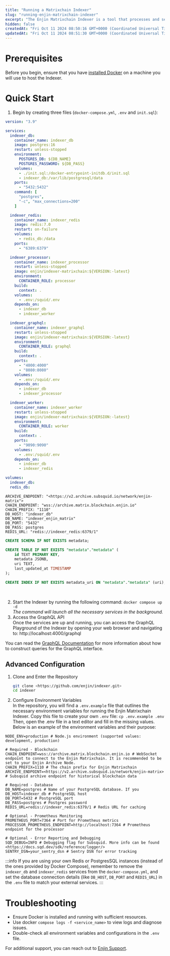 ```yaml
---
title: "Running a Matrixchain Indexer"
slug: "running-enjin-matrixchain-indexer"
excerpt: "The Enjin Matrixchain Indexer is a tool that processes and serves blockchain data for applications that require efficient data retrieval, filtering, and relations. This guide will walk you through setting up and running the indexer step-by-step."
hidden: false
createdAt: "Fri Oct 11 2024 08:50:16 GMT+0000 (Coordinated Universal Time)"
updatedAt: "Fri Oct 11 2024 08:51:30 GMT+0000 (Coordinated Universal Time)"
---
```

# Prerequisites

Before you begin, ensure that you have [installed Docker](https://docs.docker.com/get-started/get-docker/) on a machine you will use to host the Indexer.

# Quick Start

1. Begin by creating three files (`docker-compose.yml`, `.env` and `init.sql`):

```yaml
version: "3.9"

services:  
  indexer_db:  
    container_name: indexer_db  
    image: postgres:16  
    restart: unless-stopped  
    environment:  
      POSTGRES_DB: ${DB_NAME}  
      POSTGRES_PASSWORD: ${DB_PASS}  
    volumes:  
      - ./init.sql:/docker-entrypoint-initdb.d/init.sql  
      - indexer_db:/var/lib/postgresql/data  
    ports:  
      - "5432:5432"  
    command: [  
      "postgres",  
      "-c", "max_connections=200"  
    ]

  indexer_redis:  
    container_name: indexer_redis  
    image: redis:7.0  
    restart: on-failure  
    volumes:  
      - redis_db:/data  
    ports:  
      - "6389:6379"

  indexer_processor:  
    container_name: indexer_processor  
    restart: unless-stopped  
    image: enjin/indexer-matrixchain:${VERSION:-latest}  
    environment:  
      CONTAINER_ROLE: processor  
    build:  
      context: .  
    volumes:  
      - .env:/squid/.env  
    depends_on:  
      - indexer_db  
      - indexer_worker

  indexer_graphql:  
    container_name: indexer_graphql  
    restart: unless-stopped  
    image: enjin/indexer-matrixchain:${VERSION:-latest}  
    environment:  
      CONTAINER_ROLE: graphql  
    build:  
      context: .  
    ports:  
      - "4000:4000"  
      - "8080:8080"  
    volumes:  
      - .env:/squid/.env  
    depends_on:  
      - indexer_db  
      - indexer_processor

  indexer_worker:  
    container_name: indexer_worker  
    restart: unless-stopped  
    image: enjin/indexer-matrixchain:${VERSION:-latest}  
    environment:  
      CONTAINER_ROLE: worker  
    build:  
      context: .  
    ports:  
      - "9090:9090"  
    volumes:  
      - .env:/squid/.env  
    depends_on:  
      - indexer_db  
      - indexer_redis

volumes:  
  indexer_db:  
  redis_db:
```
```text
ARCHIVE_ENDPOINT: "<https://v2.archive.subsquid.io/network/enjin-matrix">  
CHAIN_ENDPOINT: "wss://archive.matrix.blockchain.enjin.io"  
CHAIN_PREFIX: "1110"  
DB_HOST: "indexer_db"  
DB_NAME: "indexer_enjin_matrix"  
DB_PORT: "5432"  
DB_PASS: postgres  
REDIS_URL: "redis://indexer_redis:6379/1"
```
```sql
CREATE SCHEMA IF NOT EXISTS metadata;  

CREATE TABLE IF NOT EXISTS "metadata"."metadata" (  
    id TEXT PRIMARY KEY,  
    metadata JSONB,  
    uri TEXT,  
    last_updated_at TIMESTAMP  
);

CREATE INDEX IF NOT EXISTS metadata_uri ON "metadata"."metadata" (uri);
```

<br />

2. Start the Indexer by running the following command: `docker compose up -d`  
   _The command will launch all the necessary services in the background._
3. Access the GraphQL API  
   Once the services are up and running, you can access the GraphQL Playground of the Indexer by opening your web browser and navigating to: http://localhost:4000/graphql

You can read the [GraphQL Documentation](https://graphql.org/learn/) for more information about how to construct queries for the GraphQL interface.

## Advanced Configuration

1. Clone and Enter the Repository
   ```bash
   git clone <https://github.com/enjin/indexer.git>  
   cd indexer
   ```
2. Configure Environment Variables  
   In the repository, you will find a `.env.example` file that outlines the necessary environment variables for running the Enjin Matrixchain Indexer. Copy this file to create your own `.env` file: `cp .env.example .env`  
   Then, open the .env file in a text editor and fill in the missing values. Below is an example of the environment variables and their purpose:

```text
NODE_ENV=production # Node.js environment (supported values: development, production) 

# Required - Blockchain
CHAIN_ENDPOINT=wss://archive.matrix.blockchain.enjin.io # WebSocket endpoint to connect to the Enjin Matrixchain. It is recommended to be set to your Enjin Archive Node.  
CHAIN_PREFIX=1110 # The chain prefix for Enjin Matrixchain
ARCHIVE_ENDPOINT=<https://v2.archive.subsquid.io/network/enjin-matrix> # Subsquid archive endpoint for historical blockchain data

# Required - Database
DB_NAME=postgres # Name of your PostgreSQL database. If you  
DB_HOST=indexer_db # PostgreSQL host  
DB_PORT=5432 # PostgreSQL port  
DB_PASS=postgres # Postgres password  
REDIS_URL=redis://indexer_redis:6379/1 # Redis URL for caching

# Optional - Prometheus Monitoring
PROMETHEUS_PORT=7364 # Port for Prometheus metrics
PROCESSOR_PROMETHEUS_ENDPOINT=http://localhost:7364 # Prometheus endpoint for the processor

# Optional - Error Reporting and Debugging
SQD_DEBUG=INFO # Debugging flag for Subsquid. More info can be found <https://docs.sqd.dev/sdk/reference/logger/>  
SENTRY_DSN=your_sentry_dsn # Sentry DSN for error tracking
```

:::info
If you are using your own Redis or PostgresSQL instances (instead of the ones provided by Docker Compose), remember to remove the `indexer_db` and `indexer_redis` services from the `docker-compose.yml`, and set the database connection details (like `DB_HOST`, `DB_PORT` and `REDIS_URL`) in the `.env` file to match your external services.
:::

# Troubleshooting

- Ensure Docker is installed and running with sufficient resources.
- Use docker `compose logs -f <service_name>` to view logs and diagnose issues.
- Double-check all environment variables and configurations in the `.env` file.

For additional support, you can reach out to [Enjin Support](https://support.enjin.io).

